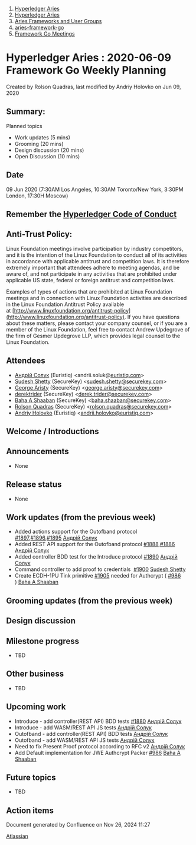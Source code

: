 1. [Hyperledger Aries](index.html)
2. [Hyperledger Aries](Hyperledger-Aries_18481154.html)
3. [Aries Frameworks and User Groups](Aries-Frameworks-and-User-Groups_18481290.html)
4. [aries-framework-go](aries-framework-go_18481606.html)
5. [Framework Go Meetings](Framework-Go-Meetings_18482076.html)

# Hyperledger Aries : 2020-06-09 Framework Go Weekly Planning

Created by Rolson Quadras, last modified by Andriy Holovko on Jun 09, 2020

## Summary:

Planned topics

- Work updates (5 mins)
- Grooming (20 mins)
- Design discussion (20 mins)
- Open Discussion (10 mins)

## Date

09 Jun 2020 (7:30AM Los Angeles, 10:30AM Toronto/New York, 3:30PM London, 17:30H Moscow)

## Remember the [Hyperledger Code of Conduct](https://lf-hyperledger.atlassian.net/wiki/display/HYP/Hyperledger+Code+of+Conduct)

## Anti-Trust Policy:

Linux Foundation meetings involve participation by industry competitors, and it is the intention of the Linux Foundation to conduct all of its activities in accordance with applicable antitrust and competition laws. It is therefore extremely important that attendees adhere to meeting agendas, and be aware of, and not participate in any activities that are prohibited under applicable US state, federal or foreign antitrust and competition laws.

Examples of types of actions that are prohibited at Linux Foundation meetings and in connection with Linux Foundation activities are described in the Linux Foundation Antitrust Policy available at [http://www.linuxfoundation.org/antitrust-policy](http://www.linuxfoundation.org/antitrust-policy). If you have questions about these matters, please contact your company counsel, or if you are a member of the Linux Foundation, feel free to contact Andrew Updegrove of the firm of Gesmer Updegrove LLP, which provides legal counsel to the Linux Foundation.

## Attendees

- [Андрій Солук](https://lf-hyperledger.atlassian.net/wiki/people/557058:944bd0fe-c47d-4ef3-b564-b2165534d406?ref=confluence) (Euristiq) &lt;andrii.soluk@[euristiq.com](http://euristiq.com/)&gt;
- [Sudesh Shetty](https://lf-hyperledger.atlassian.net/wiki/people/62334edb867a4e0070970909?ref=confluence) (SecureKey) &lt;sudesh.shetty@securekey.com&gt;
- [George Aristy](https://lf-hyperledger.atlassian.net/wiki/people/712020:a54e9044-6519-4da3-84ed-b85f302c0029?ref=confluence) (SecureKey) &lt;george.aristy@securekey.com&gt;
- [derektrider](https://lf-hyperledger.atlassian.net/wiki/people/60b7f69348b89500697aa128?ref=confluence) (SecureKey) &lt;derek.trider@securekey.com&gt;
- [Baha A Shaaban](https://lf-hyperledger.atlassian.net/wiki/people/712020:c6fcc16a-f888-4bb1-bef3-41f4da326364?ref=confluence) (SecureKey) &lt;baha.shaaban@securekey.com&gt;
- [Rolson Quadras](https://lf-hyperledger.atlassian.net/wiki/people/622101eec88f1000682f2f68?ref=confluence) (SecureKey) &lt;rolson.quadras@securekey.com&gt;
- [Andriy Holovko](https://lf-hyperledger.atlassian.net/wiki/people/557058:1e0c58ac-58b3-490a-807d-e7d095a0b88d?ref=confluence) (Euristiq) &lt;andrii.holovko@euristiq.com&gt;

## Welcome / Introductions

## Announcements

- None

## Release status

- None

## Work updates (from the previous week)

- Added actions support for the Outofband protocol [#1897](https://github.com/hyperledger/aries-framework-go/pull/1897),[#1896](https://github.com/hyperledger/aries-framework-go/pull/1896),[#1895](https://github.com/hyperledger/aries-framework-go/pull/1895) [Андрій Солук](https://lf-hyperledger.atlassian.net/wiki/people/557058:944bd0fe-c47d-4ef3-b564-b2165534d406?ref=confluence)
- Added REST API support for the Outofband protocol [#1888](https://github.com/hyperledger/aries-framework-go/pull/1888),[#1886](https://github.com/hyperledger/aries-framework-go/pull/1886) [Андрій Солук](https://lf-hyperledger.atlassian.net/wiki/people/557058:944bd0fe-c47d-4ef3-b564-b2165534d406?ref=confluence)
- Added controller BDD test for the Introduce protocol [#1890](https://github.com/hyperledger/aries-framework-go/pull/1890) [Андрій Солук](https://lf-hyperledger.atlassian.net/wiki/people/557058:944bd0fe-c47d-4ef3-b564-b2165534d406?ref=confluence)
- Command controller to add proof to credentials  [#1900](https://github.com/hyperledger/aries-framework-go/issues/1900) [Sudesh Shetty](https://lf-hyperledger.atlassian.net/wiki/people/62334edb867a4e0070970909?ref=confluence)
- Create ECDH-1PU Tink primitive [#1905](https://github.com/hyperledger/aries-framework-go/issues/1905) needed for Authcrypt ( [#986](https://github.com/hyperledger/aries-framework-go/issues/986) ) [Baha A Shaaban](https://lf-hyperledger.atlassian.net/wiki/people/712020:c6fcc16a-f888-4bb1-bef3-41f4da326364?ref=confluence)

## Grooming updates (from the previous week)

## Design discussion

## Milestone progress

- TBD

## Other business

- TBD

## Upcoming work

- Introduce - add controller(REST API) BDD tests [#1880](https://github.com/hyperledger/aries-framework-go/issues/1880) [Андрій Солук](https://lf-hyperledger.atlassian.net/wiki/people/557058:944bd0fe-c47d-4ef3-b564-b2165534d406?ref=confluence)
- Introduce - add WASM/REST API JS tests [Андрій Солук](https://lf-hyperledger.atlassian.net/wiki/people/557058:944bd0fe-c47d-4ef3-b564-b2165534d406?ref=confluence)
- Outofband - add controller(REST API) BDD tests [Андрій Солук](https://lf-hyperledger.atlassian.net/wiki/people/557058:944bd0fe-c47d-4ef3-b564-b2165534d406?ref=confluence)
- Outofband - add WASM/REST API JS tests [Андрій Солук](https://lf-hyperledger.atlassian.net/wiki/people/557058:944bd0fe-c47d-4ef3-b564-b2165534d406?ref=confluence)
- Need to fix Present Proof protocol according to RFC v2 [Андрій Солук](https://lf-hyperledger.atlassian.net/wiki/people/557058:944bd0fe-c47d-4ef3-b564-b2165534d406?ref=confluence)
- Add Default implementation for JWE Authcrypt Packer [#986](https://github.com/hyperledger/aries-framework-go/issues/986) [Baha A Shaaban](https://lf-hyperledger.atlassian.net/wiki/people/712020:c6fcc16a-f888-4bb1-bef3-41f4da326364?ref=confluence)

## Future topics

- TBD

## Action items

Document generated by Confluence on Nov 26, 2024 11:27

[Atlassian](http://www.atlassian.com/)
